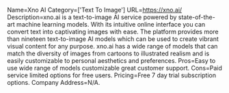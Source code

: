 Name=Xno AI
Category=['Text To Image']
URL=https://xno.ai/
Description=xno.ai is a text-to-image AI service powered by state-of-the-art machine learning models. With its intuitive online interface you can convert text into captivating images with ease. The platform provides more than nineteen text-to-image AI models which can be used to create vibrant visual content for any purpose. xno.ai has a wide range of models that can match the diversity of images from cartoons to illustrated realism and is easily customizable to personal aesthetics and preferences.
Pros=Easy to use wide range of models customizable great customer support.
Cons=Paid service limited options for free users.
Pricing=Free 7 day trial subscription options.
Company Address=N/A.
